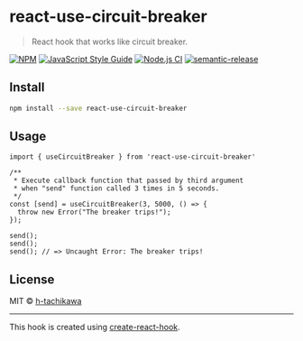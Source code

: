 # react-use-circuit-breaker

> React hook that works like circuit breaker.

[![NPM](https://img.shields.io/npm/v/react-use-circuit-breaker.svg)](https://www.npmjs.com/package/react-use-circuit-breaker) [![JavaScript Style Guide](https://img.shields.io/badge/code_style-standard-brightgreen.svg)](https://standardjs.com)
[![Node.js CI](https://github.com/h-tachikawa/react-use-circuit-breaker/actions/workflows/node-test.yaml/badge.svg?branch=master)](https://github.com/h-tachikawa/react-use-circuit-breaker/actions/workflows/node-test.yaml)
[![semantic-release](https://img.shields.io/badge/%20%20%F0%9F%93%A6%F0%9F%9A%80-semantic--release-e10079.svg)](https://github.com/semantic-release/semantic-release)

## Install

```bash
npm install --save react-use-circuit-breaker
```

## Usage

```tsx
import { useCircuitBreaker } from 'react-use-circuit-breaker'

/**
 * Execute callback function that passed by third argument
 * when "send" function called 3 times in 5 seconds.
 */
const [send] = useCircuitBreaker(3, 5000, () => {
  throw new Error("The breaker trips!");
});

send();
send();
send(); // => Uncaught Error: The breaker trips!
```

## License

MIT © [h-tachikawa](https://github.com/h-tachikawa)

---

This hook is created using [create-react-hook](https://github.com/hermanya/create-react-hook).

